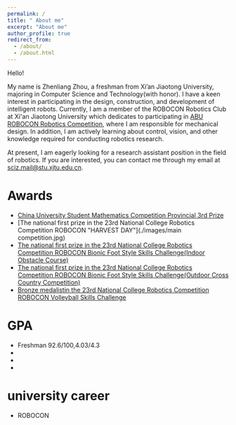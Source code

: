 ```yaml
---
permalink: /
title: " About me"
excerpt: "About me"
author_profile: true
redirect_from: 
  - /about/
  - /about.html
---
```

Hello!

My name is Zhenliang Zhou, a freshman from Xi’an Jiaotong University, majoring in Computer Science and Technology(with honor). I have a keen interest in participating in the design, construction, and development of intelligent robots. Currently, I am a member of the ROBOCON Robotics Club at Xi'an Jiaotong University which dedicates to participating in [ABU ROBOCON Robotics Competition](https://en.wikipedia.org/wiki/ABU_Robocon), where I am responsible for mechanical design. In addition, I am actively learning about control, vision, and other knowledge required for conducting robotics research.

At present, I am eagerly looking for a research assistant position in the field of robotics. If you are interested, you can contact me through my email at sciz.mail@stu.xjtu.edu.cn.

Awards
======
* [China University Student Mathematics Competition Provincial 3rd Prize](./images/math.jpg)
* [The national first prize in the 23rd National College Robotics Competition ROBOCON "HARVEST DAY"](./images/main competition.jpg)
* [The national first prize in the 23rd National College Robotics Competition ROBOCON Bionic Foot Style Skills Challenge(Indoor Obstacle Course) ](./images/Outdoor.jpg)
* [The national first prize in the 23rd National College Robotics Competition ROBOCON Bionic Foot Style Skills Challenge(Outdoor Cross Country Competition)](./images/Indoor.jpg)
* [Bronze medalistin the 23rd National College Robotics Competition ROBOCON Volleyball Skills Challenge](./images/vollyball.jpg)

GPA
======
* Freshman 92.6/100,4.03/4.3
* 
* 
* 

university career
======
* ROBOCON


